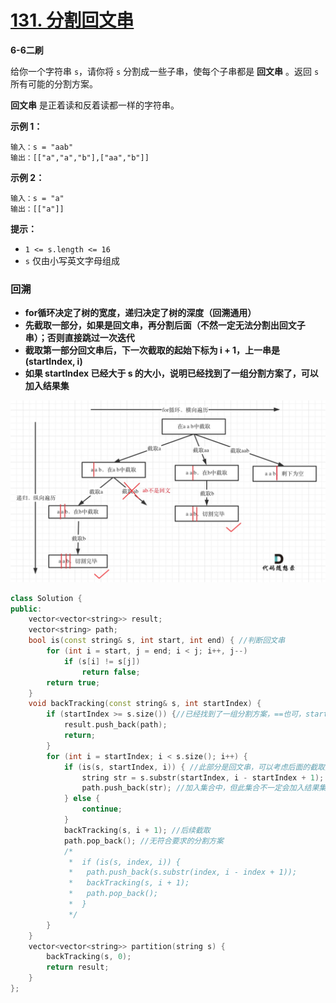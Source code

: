 # [131. 分割回文串](https://leetcode-cn.com/problems/palindrome-partitioning/)

**6-6二刷**

给你一个字符串 `s`，请你将 `s` 分割成一些子串，使每个子串都是 **回文串** 。返回 `s` 所有可能的分割方案。

**回文串** 是正着读和反着读都一样的字符串。

**示例 1：**

```
输入：s = "aab"
输出：[["a","a","b"],["aa","b"]]
```

**示例 2：**

```
输入：s = "a"
输出：[["a"]]
```

**提示：**

- `1 <= s.length <= 16`
- `s` 仅由小写英文字母组成

### 回溯

- **for循环决定了树的宽度，递归决定了树的深度（回溯通用）**
- **先截取一部分，如果是回文串，再分割后面（不然一定无法分割出回文子串）；否则直接跳过一次迭代**
- **截取第一部分回文串后，下一次截取的起始下标为 i + 1，上一串是 (startIndex, i)**
- **如果 startIndex 已经大于 s 的大小，说明已经找到了一组分割方案了，可以加入结果集**

![131.分割回文串](../../Images/6.分割回文串.assets/131.分割回文串.jpg)

```c++
class Solution {
public:
    vector<vector<string>> result;
    vector<string> path;
    bool is(const string& s, int start, int end) { //判断回文串
        for (int i = start, j = end; i < j; i++, j--) 
            if (s[i] != s[j])
                return false;
        return true;
    }
    void backTracking(const string& s, int startIndex) {
        if (startIndex >= s.size()) {//已经找到了一组分割方案，==也可，startIndex不会更大
            result.push_back(path);
            return;
        }
        for (int i = startIndex; i < s.size(); i++) {
            if (is(s, startIndex, i)) { //此部分是回文串，可以考虑后面的截取方案
                string str = s.substr(startIndex, i - startIndex + 1);
                path.push_back(str); //加入集合中，但此集合不一定会加入结果集
            } else {
                continue;
            }
            backTracking(s, i + 1); //后续截取
            path.pop_back(); //无符合要求的分割方案
            /*  
             *  if (is(s, index, i)) {
             *   path.push_back(s.substr(index, i - index + 1));
             *   backTracking(s, i + 1);
             *   path.pop_back();
             *  }
             */
        }
    }
    vector<vector<string>> partition(string s) {
        backTracking(s, 0);
        return result;
    }
};
```

